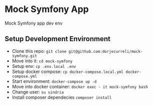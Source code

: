 # Mock Symfony App

Mock Symfony app dev env



## Setup Development Environment

- Clone this repo: `git clone git@github.com:dorjecurreli/mock-symfony.git`
- Move into it: `cd mock-symfony`
- Setup env: `cp .env.local .env`
- Setup docker compose: `cp docker-compose.local.yml docker-compose.yml`
- Start environment: `docker-compose up -d`
- Move into docker container: `docker exec - it mock-symfony bash`
- Change user: `su sindria`
- Install composer dependecies `composer install`

